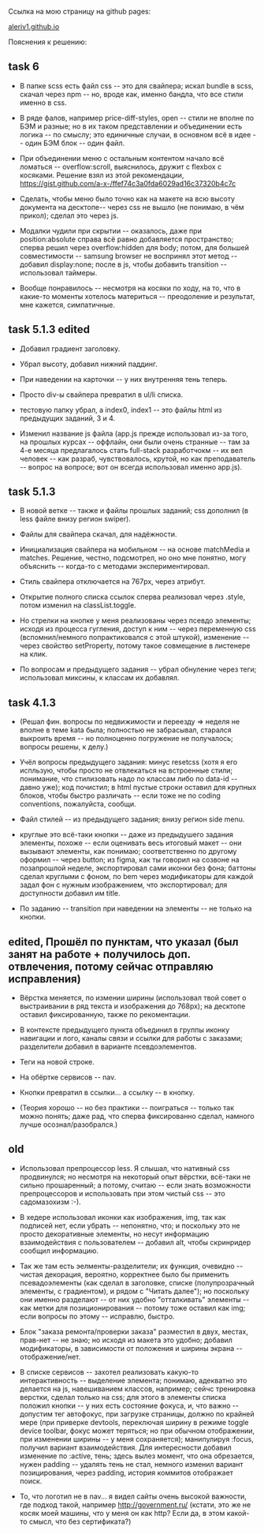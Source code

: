 Ссылка на мою страницу на github pages:

[aleriv1.github.io](https://aleriv1.github.io)

Пояснения к решению:

## task 6

- В папке scss есть файл css -- это для свайпера; искал bundle в scss, скачал через npm -- но, вроде как, именно бандла, что все стили именно в css.

- В ряде фалов, например price-diff-styles, open -- стили не вполне по БЭМ и разные; но в их таком представлении и объединении есть логика -- по смыслу; это единичные случаи, в основном всё в идее -- один БЭМ блок -- один файл.

- При объединении меню с остальным контентом начало всё ломаться -- overflow:scroll, выяснилось, дружит с flexbox с косяками. Решение взял из этой рекомендации, https://gist.github.com/a-x-/ffef74c3a0fda6029ad16c37320b4c7c

- Сделать, чтобы меню было точно как на макете на всю высоту документа на десктопе-- через css не вышло (не понимаю, в чём прикол); сделал это через js.

- Модалки чудили при скрытии -- оказалось, даже при position:absolute справа всё равно добавляется пространство; сперва решил через overflow:hidden для body; потом, для большей совместимости -- samsung browser не воспринял этот метод -- добавил display:none; после в js, чтобы добавить transition -- использовал таймеры.

- Вообще понравилось -- несмотря на косяки по ходу, на то, что в какие-то моменты хотелось материться -- преодоление и результат, мне кажется, симпатичные.

## task 5.1.3 edited

- Добавил градиент заголовку.

- Убрал высоту, добавил нижний паддинг.

- При наведении на карточки -- у них внутренняя тень теперь.

- Просто div-ы свайпера превратил в ul/li списка.

- тестовую папку убрал, а index0, index1 -- это файлы html из предыдущих заданий, 3 и 4.

- Изменил название js файла (app.js прежде использовал из-за того, на прошлых курсах -- оффлайн, они были очень странные -- там за 4-е месяца предлагалось стать full-stack разработчокм -- их вел человек -- как разраб, чувствовалось, крутой, но как преподаватель -- вопрос на вопросе; вот он всегда использовал именно app.js).

## task 5.1.3

- В новой ветке -- также и файлы прошлых заданий; css дополнил (в less файле внизу регион swiper).

- Файлы для свайпера скачал, для надёжности.

- Инициализация свайпера на мобильном -- на основе matchMedia и matches. Решение, честно, подсмотрел, но оно мне понятно, могу объяснить -- когда-то с методами экспериментировал.

- Стиль свайпера отключается на 767px, через атрибут.

- Открытие полного списка ссылок сперва реализовал через .style, потом изменил на classList.toggle.

- Но стрелки на кнопке у меня реализованы через псевдо элементы; исходя из процесса гугления, доступ к ним -- через переменную css (вспомнил/немного попрактиковался с этой штукой), изменение -- через свойство setProperty, потому такое совмещение в листенере на клик.

- По вопросам и предыдущего задания -- убрал обнуление через теги; использовал миксины, к классам их добавлял.

## task 4.1.3

- (Решал фин. вопросы по недвижимости и переезду => неделя не вполне в теме kata была; полностью не забрасывал, старался выкроить время -- но полноценно погружение не получалось; вопросы решены, к делу.)

- Учёл вопросы предыдущего задания: минус resetcss (хотя я его испльзую, чтобы просто не отвлекаться на встроенные стили; понимание, что стилизовать надо по классам либо по data-id -- давно уже); код почистил; в html пустые строки оставил для крупных блоков, чтобы быстро различать -- если тоже не по coding conventions, пожалуйста, сообщи.

- Файл стилей -- из предыдущего задания; внизу регион side menu.

- круглые это всё-таки кнопки -- даже из предыдушего задания элементы, похоже -- если оценивать весь итоговый макет -- они вызывают элементы, как понимаю; соответственно по другому оформил -- через button; из figma, как ты говорил на созвоне на позапрошлой неделе, экспортировал сами иконки без фона; баттоны сделал круглыми с фоном, по bem через модификаторы для каждой задал фон с нужным изображением, что экспортировал; для доступности добавил им title.

- По заданию -- transition при наведении на элементы -- не только на кнопки.

## edited, Прошёл по пунктам, что указал (был занят на работе + получилось доп. отвлечения, потому сейчас отправляю исправления)

- Вёрстка меняется, по измении ширины (использовал твой совет о выстраивании в ряд текста и изображения до 768px); на десктопе оставил фиксированную, также по рекоментации.

- В контексте предыдущего пункта объединил в группы иконку навигации и лого, каналы связи и ссылки для работы с заказами; разделители добавил в варианте псевдоэлементов.

- Теги на новой строке.

- На обёртке сервисов -- nav.

- Кнопки превратил в ссылки... а ссылку -- в кнопку.

- (Теория хорошо -- но без практики -- поиграться -- только так можно понять; даже рад, что сперва фиксированно сделал, намного лучше осознал/разобрался.)

## old

- Использовал препроцессор less. Я слышал, что нативный css продвинулся; но несмотря на некоторый опыт вёрстки, всё-таки не сильно прошаренный; а потому, считаю -- если знать возможности препроцессоров и использовать при этом чистый css -- это садомазохизм :-).

- В хедере использовал иконки как изображения, img, так как подписей нет, если убрать -- непонятно, что; и поскольку это не просто декоративные элементы, но несут информацию взаимодействия с пользователем -- добавил alt, чтобы скринридер сообщил информацию.

- Так же там есть эелменты-разделители; их функция, очевидно -- чистая декорация, вероятно, корректнее было бы применить псевадоэлементы (как сделал в заголовке, списке (полупрозрачный элементы, с градиентом), и рядом с "Читать далее"); но поскольку они именно разделают -- от них удобно "отталкивать" элементы -- как метки для позиционирования -- потому тоже оставил как img; если вопросы по этому -- исправлю, быстро.

- Блок "заказа ремонта/проверки заказа" разместил в двух, местах, прав-нет -- не знаю; но исходя из макета это удобно; добавил модификаторы, в зависимости от положения и ширины экрана -- отображение/нет.

- В списке сервисов -- захотел реализовать какую-то интерактивность -- выделение элемента; понимаю, адекватно это делается на js, навешиванием классов, например; сейчс тренировка верстки, сделал только на css; для этого в элементы списка положил кнопки -- у них есть состояние фокуса, и, что важно -- допустим тег автофокус, при загрузке страницы, должно по крайней мере (при приверке devtools, переключая ширину в режиме toggle device toolbar, фокус может теряться; но при обычном отображении, при изменении ширины -- у меня сохраняется); манипулируя :focus, получил вариант взаимодействия. Для интересности добавил изменение по :active, тень; здесь вылез момент, что она обрезается, нужен padding -- удалять тень не стал, немного изменил вариант позицирования, через padding, история коммитов отображает поиск.

- То, что логотип не в nav... я видел сайты очень высокой важности, где подход такой, например http://government.ru/ (кстати, это же не косяк моей машины, что у меня он как http? Если да, в этом какой-то смысл, что без сертификата?)
